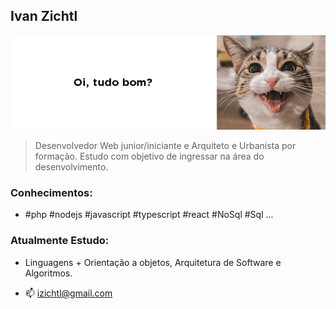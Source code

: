 ## Ivan Zichtl
[![Lista de Códigos de Ética Usados no Brasil](img/izichtl.png)](https://izichtl.github.io/portifolio/)

>Desenvolvedor Web junior/iniciante e  Arquiteto e Urbanista por formação. Estudo com objetivo de ingressar
na área do desenvolvimento. 

### Conhecimentos:
- #php #nodejs #javascript #typescript #react #NoSql #Sql ...
### Atualmente Estudo: 
- Linguagens + Orientação a objetos, Arquitetura de Software e Algoritmos. 

- 📫 izichtl@gmail.com

<!---
izichtl/izichtl is a ✨ special ✨ repository because its `README.md` (this file) appears on your GitHub profile.
You can click the Preview link to take a look at your changes.
--->
